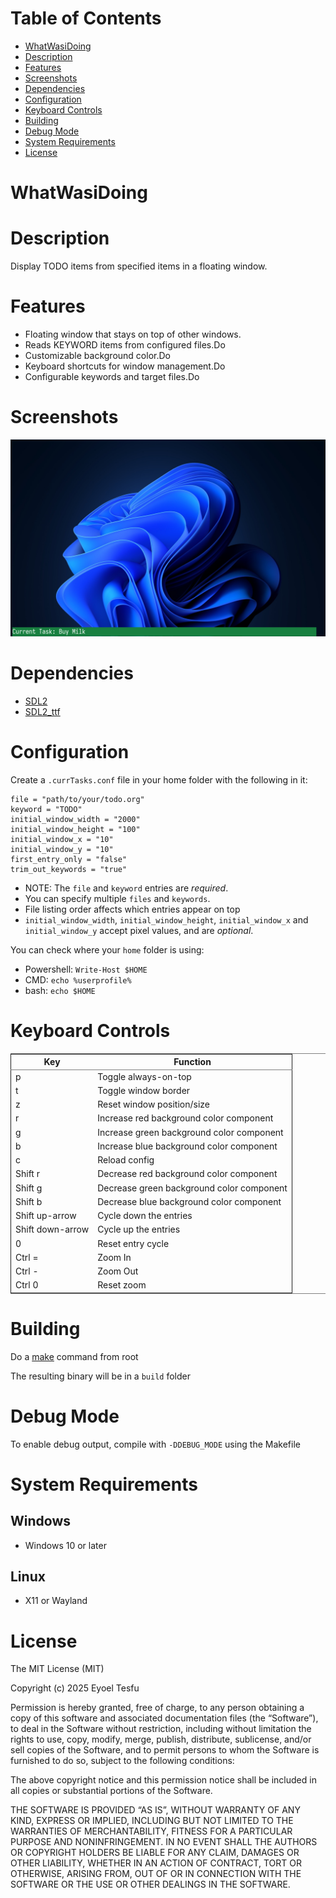 
# Table of Contents

-   [WhatWasiDoing](#whatwasidoing)
-   [Description](#description)
-   [Features](#features)
-   [Screenshots](#screenshots)
-   [Dependencies](#dependencies)
-   [Configuration](#configuration)
-   [Keyboard Controls](#keyboard_controls)
-   [Building](#building)
-   [Debug Mode](#debug_mode)
-   [System Requirements](#system_requirements)
-   [License](#license)



<a id="whatwasidoing"></a>

# WhatWasiDoing


<a id="description"></a>

# Description

Display TODO items from specified items in a floating window.


<a id="features"></a>

# Features

-   Floating window that stays on top of other windows.
-   Reads KEYWORD items from configured files.Do
-   Customizable background color.Do
-   Keyboard shortcuts for window management.Do
-   Configurable keywords and target files.Do


<a id="screenshots"></a>

# Screenshots

![img](./images/screenshot_20250414_165314.png)


<a id="dependencies"></a>

# Dependencies

-   [SDL2](https://github.com/libsdl-org/SDL/releases)
-   [SDL2\_ttf](https://github.com/libsdl-org/SDL_ttf/releases)


<a id="configuration"></a>

# Configuration

Create a `.currTasks.conf` file in your home folder with the following in it:

    file = "path/to/your/todo.org"
    keyword = "TODO"
    initial_window_width = "2000"
    initial_window_height = "100"
    initial_window_x = "10"
    initial_window_y = "10"
    first_entry_only = "false"
    trim_out_keywords = "true"

-   NOTE: The `file` and `keyword` entries are *required*.
-   You can specify multiple `files` and `keywords`.
-   File listing order affects which entries appear on top
-   `initial_window_width`, `initial_window_height`, `initial_window_x` and `initial_window_y` accept pixel values, and are *optional*.

You can check where your `home` folder is using:

-   Powershell: `Write-Host $HOME`
-   CMD: `echo %userprofile%`
-   bash: `echo $HOME`


<a id="keyboard_controls"></a>

# Keyboard Controls

<table border="2" cellspacing="0" cellpadding="6" rules="groups" frame="hsides">


<colgroup>
<col  class="org-left" />

<col  class="org-left" />
</colgroup>
<thead>
<tr>
<th scope="col" class="org-left">Key</th>
<th scope="col" class="org-left">Function</th>
</tr>
</thead>
<tbody>
<tr>
<td class="org-left">p</td>
<td class="org-left">Toggle always-on-top</td>
</tr>

<tr>
<td class="org-left">t</td>
<td class="org-left">Toggle window border</td>
</tr>

<tr>
<td class="org-left">z</td>
<td class="org-left">Reset window position/size</td>
</tr>

<tr>
<td class="org-left">r</td>
<td class="org-left">Increase red background color component</td>
</tr>

<tr>
<td class="org-left">g</td>
<td class="org-left">Increase green background color component</td>
</tr>

<tr>
<td class="org-left">b</td>
<td class="org-left">Increase blue background color component</td>
</tr>

<tr>
<td class="org-left">c</td>
<td class="org-left">Reload config</td>
</tr>

<tr>
<td class="org-left">Shift r</td>
<td class="org-left">Decrease red background color component</td>
</tr>

<tr>
<td class="org-left">Shift g</td>
<td class="org-left">Decrease green background color component</td>
</tr>

<tr>
<td class="org-left">Shift b</td>
<td class="org-left">Decrease blue background color component</td>
</tr>

<tr>
<td class="org-left">Shift up-arrow</td>
<td class="org-left">Cycle down the entries</td>
</tr>

<tr>
<td class="org-left">Shift down-arrow</td>
<td class="org-left">Cycle up the entries</td>
</tr>

<tr>
<td class="org-left">0</td>
<td class="org-left">Reset entry cycle</td>
</tr>

<tr>
<td class="org-left">Ctrl  =</td>
<td class="org-left">Zoom In</td>
</tr>

<tr>
<td class="org-left">Ctrl  -</td>
<td class="org-left">Zoom Out</td>
</tr>

<tr>
<td class="org-left">Ctrl  0</td>
<td class="org-left">Reset zoom</td>
</tr>
</tbody>
</table>


<a id="building"></a>

# Building

Do a [make](https://mirror.team-cymru.com/gnu/make) command from root

The resulting binary will be in a `build` folder


<a id="debug_mode"></a>

# Debug Mode

To enable debug output, compile with `-DDEBUG_MODE` using the Makefile


<a id="system_requirements"></a>

# System Requirements


## Windows

-   Windows 10 or later


## Linux

-   X11 or Wayland


<a id="license"></a>

# License

The MIT License (MIT)

Copyright (c) 2025 Eyoel Tesfu

Permission is hereby granted, free of charge, to any person obtaining
a copy of this software and associated documentation files (the
&ldquo;Software&rdquo;), to deal in the Software without restriction, including
without limitation the rights to use, copy, modify, merge, publish,
distribute, sublicense, and/or sell copies of the Software, and to
permit persons to whom the Software is furnished to do so, subject to
the following conditions:

The above copyright notice and this permission notice shall be
included in all copies or substantial portions of the Software.

THE SOFTWARE IS PROVIDED &ldquo;AS IS&rdquo;, WITHOUT WARRANTY OF ANY KIND,
EXPRESS OR IMPLIED, INCLUDING BUT NOT LIMITED TO THE WARRANTIES OF
MERCHANTABILITY, FITNESS FOR A PARTICULAR PURPOSE AND NONINFRINGEMENT.
IN NO EVENT SHALL THE AUTHORS OR COPYRIGHT HOLDERS BE LIABLE FOR ANY
CLAIM, DAMAGES OR OTHER LIABILITY, WHETHER IN AN ACTION OF CONTRACT,
TORT OR OTHERWISE, ARISING FROM, OUT OF OR IN CONNECTION WITH THE
SOFTWARE OR THE USE OR OTHER DEALINGS IN THE SOFTWARE.

